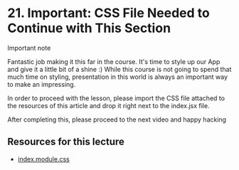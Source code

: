 # 21. Important: CSS File Needed to Continue with This Section

Important note

Fantastic job making it this far in the course. It's time to style up our App and give it a little bit of a shine :) While this course is not going to spend that much time on styling, presentation in this world is always an important way to make an impressing.

In order to proceed with the lesson, please import the CSS file attached to the resources of this article and drop it right next to the index.jsx file.

After completing this, please proceed to the next video and happy hacking

##  Resources for this lecture

-   [index.module.css](https://beatlesm.s3.us-west-1.amazonaws.com/openai-front/index.module.css)
